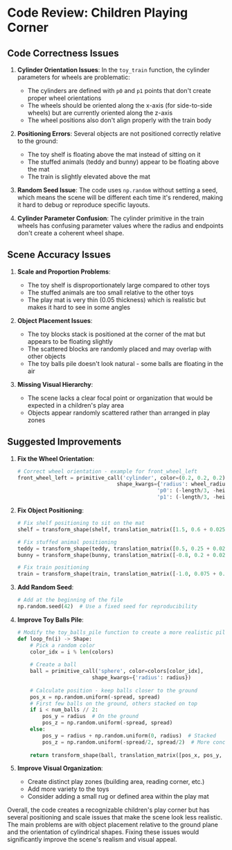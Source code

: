 # Code Review: Children Playing Corner

## Code Correctness Issues

1. **Cylinder Orientation Issues**: In the `toy_train` function, the cylinder parameters for wheels are problematic:
   - The cylinders are defined with `p0` and `p1` points that don't create proper wheel orientations
   - The wheels should be oriented along the x-axis (for side-to-side wheels) but are currently oriented along the z-axis
   - The wheel positions also don't align properly with the train body

2. **Positioning Errors**: Several objects are not positioned correctly relative to the ground:
   - The toy shelf is floating above the mat instead of sitting on it
   - The stuffed animals (teddy and bunny) appear to be floating above the mat
   - The train is slightly elevated above the mat

3. **Random Seed Issue**: The code uses `np.random` without setting a seed, which means the scene will be different each time it's rendered, making it hard to debug or reproduce specific layouts.

4. **Cylinder Parameter Confusion**: The cylinder primitive in the train wheels has confusing parameter values where the radius and endpoints don't create a coherent wheel shape.

## Scene Accuracy Issues

1. **Scale and Proportion Problems**:
   - The toy shelf is disproportionately large compared to other toys
   - The stuffed animals are too small relative to the other toys
   - The play mat is very thin (0.05 thickness) which is realistic but makes it hard to see in some angles

2. **Object Placement Issues**:
   - The toy blocks stack is positioned at the corner of the mat but appears to be floating slightly
   - The scattered blocks are randomly placed and may overlap with other objects
   - The toy balls pile doesn't look natural - some balls are floating in the air

3. **Missing Visual Hierarchy**:
   - The scene lacks a clear focal point or organization that would be expected in a children's play area
   - Objects appear randomly scattered rather than arranged in play zones

## Suggested Improvements

1. **Fix the Wheel Orientation**:
   ```python
   # Correct wheel orientation - example for front_wheel_left
   front_wheel_left = primitive_call('cylinder', color=(0.2, 0.2, 0.2),
                                   shape_kwargs={'radius': wheel_radius,
                                                'p0': (-length/3, -height/2, width/2),
                                                'p1': (-length/3, -height/2, -width/2)})
   ```

2. **Fix Object Positioning**:
   ```python
   # Fix shelf positioning to sit on the mat
   shelf = transform_shape(shelf, translation_matrix([1.5, 0.6 + 0.025, -1.5]))  # Add half the mat thickness
   
   # Fix stuffed animal positioning
   teddy = transform_shape(teddy, translation_matrix([0.5, 0.25 + 0.025, -1.0]))
   bunny = transform_shape(bunny, translation_matrix([-0.8, 0.2 + 0.025, -0.5]))
   
   # Fix train positioning
   train = transform_shape(train, translation_matrix([-1.0, 0.075 + 0.025, 0.5]))
   ```

3. **Add Random Seed**:
   ```python
   # Add at the beginning of the file
   np.random.seed(42)  # Use a fixed seed for reproducibility
   ```

4. **Improve Toy Balls Pile**:
   ```python
   # Modify the toy_balls_pile function to create a more realistic pile
   def loop_fn(i) -> Shape:
       # Pick a random color
       color_idx = i % len(colors)
       
       # Create a ball
       ball = primitive_call('sphere', color=colors[color_idx],
                           shape_kwargs={'radius': radius})
       
       # Calculate position - keep balls closer to the ground
       pos_x = np.random.uniform(-spread, spread)
       # First few balls on the ground, others stacked on top
       if i < num_balls // 2:
           pos_y = radius  # On the ground
           pos_z = np.random.uniform(-spread, spread)
       else:
           pos_y = radius + np.random.uniform(0, radius)  # Stacked
           pos_z = np.random.uniform(-spread/2, spread/2)  # More concentrated
       
       return transform_shape(ball, translation_matrix([pos_x, pos_y, pos_z]))
   ```

5. **Improve Visual Organization**:
   - Create distinct play zones (building area, reading corner, etc.)
   - Add more variety to the toys
   - Consider adding a small rug or defined area within the play mat

Overall, the code creates a recognizable children's play corner but has several positioning and scale issues that make the scene look less realistic. The main problems are with object placement relative to the ground plane and the orientation of cylindrical shapes. Fixing these issues would significantly improve the scene's realism and visual appeal.